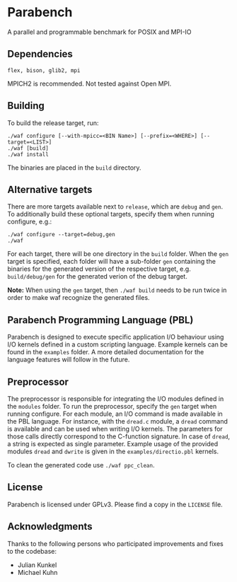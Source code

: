 Parabench
=========

A parallel and programmable benchmark for POSIX and MPI-IO


Dependencies
------------
```
flex, bison, glib2, mpi
```
MPICH2 is recommended. Not tested against Open MPI.


Building
--------
To build the release target, run:
```
./waf configure [--with-mpicc=<BIN Name>] [--prefix=<WHERE>] [--target=<LIST>]
./waf [build]
./waf install
```
The binaries are placed in the `build` directory.


Alternative targets
-------------------
There are more targets available next to `release`, which are `debug` and `gen`. To additionally build these optional targets, specify them when running configure, e.g.:
```
./waf configure --target=debug,gen
./waf
```
For each target, there will be one directory in the `build` folder. When the `gen` target is specified, each folder will have a sub-folder `gen` containing the binaries for the generated version of the respective target, e.g. `build/debug/gen` for the generated verion of the debug target.

**Note:** When using the `gen` target, then `./waf build` needs to be run twice in order to make waf recognize the generated files.


Parabench Programming Language (PBL)
------------------------------------
Parabench is designed to execute specific application I/O behaviour using I/O kernels defined in a custom scripting language. Example kernels can be found in the `examples` folder. A more detailed documentation for the language features will follow in the future.


Preprocessor
------------
The preprocessor is responsible for integrating the I/O modules defined in the `modules` folder. To run the preprocessor, specify the `gen` target when running configure. For each module, an I/O command is made available in the PBL language. For instance, with the `dread.c` module, a `dread` command is available and can be used when writing I/O kernels. The parameters for those calls directly correspond to the C-function signature. In case of `dread`, a string is expected as single parameter. Example usage of the provided modules `dread` and `dwrite` is given in the `examples/directio.pbl` kernels.

To clean the generated code use `./waf ppc_clean`.


License
-------
Parabench is licensed under GPLv3. Please find a copy in the `LICENSE` file.


Acknowledgments
---------------
Thanks to the following persons who participated improvements and fixes to the codebase:

* Julian Kunkel
* Michael Kuhn

